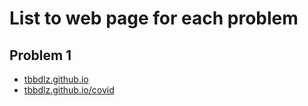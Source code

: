 # List to web page for each problem

## Problem 1

* [tbbdlz.github.io](https://tbbdlz.github.io/profile/)
* [tbbdlz.github.io/covid](https://tbbdlz.github.io/covid/)
